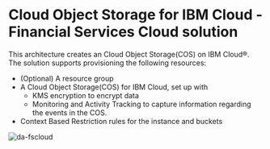 # Cloud Object Storage for IBM Cloud - Financial Services Cloud solution

This architecture creates an Cloud Object Storage(COS) on IBM Cloud®. The solution supports provisioning the following resources:

- (Optional) A resource group
- A Cloud Object Storage(COS) for IBM Cloud, set up with 
    - KMS encryption to encrypt data
    - Monitoring and Activity Tracking to capture information regarding the events in the COS.
- Context Based Restriction rules for the instance and buckets

![da-fscloud](https://github.com/terraform-ibm-modules/terraform-ibm-cos/tree/main/reference-architecture/da-fscloud.svg)
